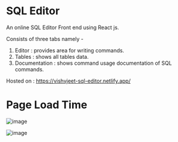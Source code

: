 # SQL Editor

An online SQL Editor Front end using React js.

Consists of three tabs namely - 
1) Editor : provides area for writing commands.
2) Tables : shows all tables data.
3) Documentation : shows command usage documentation of SQL commands.


Hosted on : https://vishvjeet-sql-editor.netlify.app/

# Page Load Time 

![image](https://user-images.githubusercontent.com/56173375/167099625-66a087e8-d000-4dc7-9c68-bf015975c3b5.png)


![image](https://user-images.githubusercontent.com/56173375/167099593-685b0daa-c1de-421c-98f1-dedea1a1117d.png)

